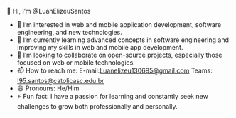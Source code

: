 👋 Hi, I’m @LuanElizeuSantos 
- 👀 I’m interested in web and mobile application development, software engineering, and new technologies.
- 🌱 I’m currently learning advanced concepts in software engineering and improving my skills in web and mobile app development.
- 💞️ I’m looking to collaborate on open-source projects, especially those focused on web or mobile technologies.
- 📫 How to reach me: E-mail:Luanelizeu130695@gmail.com  Teams: l95.santos@catolicasc.edu.br
- 😄 Pronouns: He/Him
- ⚡ Fun fact: I have a passion for learning and constantly seek new challenges to grow both professionally and personally.


<!---
LuanElizeuSantos/LuanElizeuSantos is a ✨ special ✨ repository because its `README.md` (this file) appears on your GitHub profile.
You can click the Preview link to take a look at your changes.
--->
